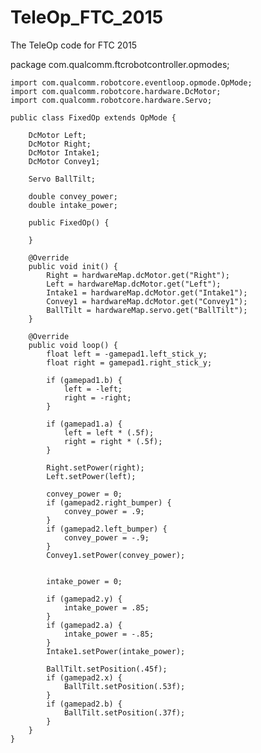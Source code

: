 # TeleOp_FTC_2015
The TeleOp code for FTC 2015


package com.qualcomm.ftcrobotcontroller.opmodes;

    import com.qualcomm.robotcore.eventloop.opmode.OpMode;
    import com.qualcomm.robotcore.hardware.DcMotor;
    import com.qualcomm.robotcore.hardware.Servo;

    public class FixedOp extends OpMode {

        DcMotor Left;
        DcMotor Right;
        DcMotor Intake1;
        DcMotor Convey1;

        Servo BallTilt;

        double convey_power;
        double intake_power;

        public FixedOp() {

        }

        @Override
        public void init() {
            Right = hardwareMap.dcMotor.get("Right");
            Left = hardwareMap.dcMotor.get("Left");
            Intake1 = hardwareMap.dcMotor.get("Intake1");
            Convey1 = hardwareMap.dcMotor.get("Convey1");
            BallTilt = hardwareMap.servo.get("BallTilt");
        }

        @Override
        public void loop() {
            float left = -gamepad1.left_stick_y;
            float right = gamepad1.right_stick_y;

            if (gamepad1.b) {
                left = -left;
                right = -right;
            }

            if (gamepad1.a) {
                left = left * (.5f);
                right = right * (.5f);
            }

            Right.setPower(right);
            Left.setPower(left);

            convey_power = 0;
            if (gamepad2.right_bumper) {
                convey_power = .9;
            }
            if (gamepad2.left_bumper) {
                convey_power = -.9;
            }
            Convey1.setPower(convey_power);


            intake_power = 0;

            if (gamepad2.y) {
                intake_power = .85;
            }
            if (gamepad2.a) {
                intake_power = -.85;
            }
            Intake1.setPower(intake_power);

            BallTilt.setPosition(.45f);
            if (gamepad2.x) {
                BallTilt.setPosition(.53f);
            }
            if (gamepad2.b) {
                BallTilt.setPosition(.37f);
            }
        }
    }
